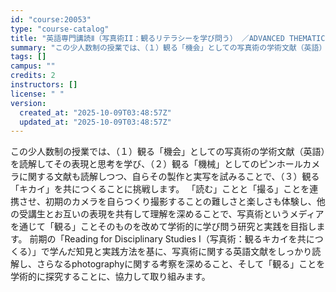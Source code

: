 ```yaml
---
id: "course:20053"
type: "course-catalog"
title: "英語専門講読Ⅱ（写真術II：観るリテラシーを学び問う） ／ADVANCED THEMATIC READING II"
summary: "この少人数制の授業では、（１）観る「機会」としての写真術の学術文献（英語）を読解してその表現と思考を学び、（２）観る「機械」としてのピンホールカメラに関する文献も読解しつつ、自らその製作と実写を試みることで、（３）観る「キカイ」を共につくる…"
tags: []
campus: ""
credits: 2
instructors: []
license: " "
version:
  created_at: "2025-10-09T03:48:57Z"
  updated_at: "2025-10-09T03:48:57Z"
---
```


この少人数制の授業では、（１）観る「機会」としての写真術の学術文献（英語）を読解してその表現と思考を学び、（２）観る「機械」としてのピンホールカメラに関する文献も読解しつつ、自らその製作と実写を試みることで、（３）観る「キカイ」を共につくることに挑戦します。 「読む」ことと「撮る」ことを連携させ、初期のカメラを自らつくり撮影することの難しさと楽しさも体験し、他の受講生とお互いの表現を共有して理解を深めることで、写真術というメディアを通じて「観る」ことそのものを改めて学術的に学び問う研究と実践を目指します。 前期の「Reading for Disciplinary Studies I（写真術：観るキカイを共につくる）」で学んだ知見と実践方法を基に、写真術に関する英語文献をしっかり読解し、さらなるphotographyに関する考察を深めること、そして「観る」ことを学術的に探究することに、協力して取り組みます。
